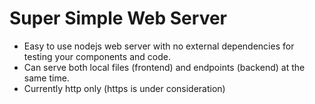 # Super Simple Web Server

* Easy to use nodejs web server with no external dependencies for testing your components and code. 
* Can serve both local files (frontend) and endpoints (backend) at the same time.
* Currently http only (https is under consideration)